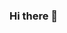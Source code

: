 ### Hi there 👋

<!--
**thanmay320/thanmay320** is a ✨ _special_ ✨ repository because its `README.md` (this file) appears on your GitHub profile.

Here are some ideas to get you started:

- 🔭 I’m currently working on .student..
- 🌱 I’m currently learning .c,c++,python..
- 👯 I’m looking to collaborate on .classroom and lab staff..
- 🤔 I’m looking for help with ...
- 💬 Ask me about ...
- 📫 How to reach me: thanmay.enumula@gmail.com
- 😄 Pronouns: hi bro
- ⚡ Fun fact:
-->
